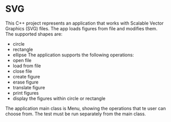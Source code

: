 # SVG

This C++ project represents an application that works with Scalable Vector Graphics (SVG) files. The app loads figures from file and modifies them. The supported shapes are:
- circle
- rectangle
- ellipse
The application supports the following operations:
- open file
- load from file
- close file
- create figure
- erase figure
- translate figure
- print figures
- display the figures within circle or rectangle

The application main class is Menu, showing the operations that te user can choose from. 
The test must be run separately from the main class.
